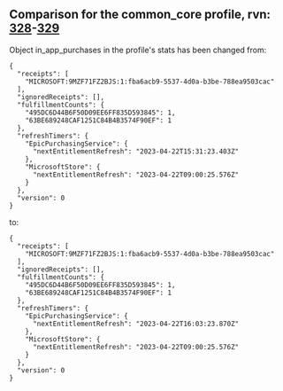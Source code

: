 ## Comparison for the common_core profile, rvn: [328](https://github.com/PRO100KatYT/FortniteProfileRevisions/tree/main/profiles/common_core/328%20common_core.json)-[329](https://github.com/PRO100KatYT/FortniteProfileRevisions/tree/main/profiles/common_core/329%20common_core.json)

Object in_app_purchases in the profile's stats has been changed from:

```
{
  "receipts": [
    "MICROSOFT:9MZF71FZ2BJS:1:fba6acb9-5537-4d0a-b3be-788ea9503cac"
  ],
  "ignoredReceipts": [],
  "fulfillmentCounts": {
    "495DC6D44B6F50D09EE6FF835D593845": 1,
    "63BE689248CAF1251C84B4B3574F90EF": 1
  },
  "refreshTimers": {
    "EpicPurchasingService": {
      "nextEntitlementRefresh": "2023-04-22T15:31:23.403Z"
    },
    "MicrosoftStore": {
      "nextEntitlementRefresh": "2023-04-22T09:00:25.576Z"
    }
  },
  "version": 0
}
```

to:

```
{
  "receipts": [
    "MICROSOFT:9MZF71FZ2BJS:1:fba6acb9-5537-4d0a-b3be-788ea9503cac"
  ],
  "ignoredReceipts": [],
  "fulfillmentCounts": {
    "495DC6D44B6F50D09EE6FF835D593845": 1,
    "63BE689248CAF1251C84B4B3574F90EF": 1
  },
  "refreshTimers": {
    "EpicPurchasingService": {
      "nextEntitlementRefresh": "2023-04-22T16:03:23.870Z"
    },
    "MicrosoftStore": {
      "nextEntitlementRefresh": "2023-04-22T09:00:25.576Z"
    }
  },
  "version": 0
}
```

<br><br>
